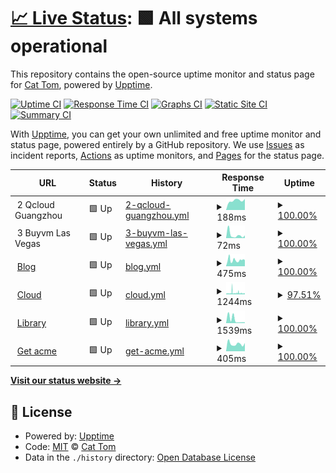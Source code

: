 # [📈 Live Status](https://cattomgithub.github.io/monitor): <!--live status--> **🟩 All systems operational**

This repository contains the open-source uptime monitor and status page for [Cat Tom](https://cattom.site/), powered by [Upptime](https://github.com/upptime/upptime).

[![Uptime CI](https://github.com/cattomgithub/monitor/workflows/Uptime%20CI/badge.svg)](https://github.com/cattomgithub/monitor/actions?query=workflow%3A%22Uptime+CI%22)
[![Response Time CI](https://github.com/cattomgithub/monitor/workflows/Response%20Time%20CI/badge.svg)](https://github.com/cattomgithub/monitor/actions?query=workflow%3A%22Response+Time+CI%22)
[![Graphs CI](https://github.com/cattomgithub/monitor/workflows/Graphs%20CI/badge.svg)](https://github.com/cattomgithub/monitor/actions?query=workflow%3A%22Graphs+CI%22)
[![Static Site CI](https://github.com/cattomgithub/monitor/workflows/Static%20Site%20CI/badge.svg)](https://github.com/cattomgithub/monitor/actions?query=workflow%3A%22Static+Site+CI%22)
[![Summary CI](https://github.com/cattomgithub/monitor/workflows/Summary%20CI/badge.svg)](https://github.com/cattomgithub/monitor/actions?query=workflow%3A%22Summary+CI%22)

With [Upptime](https://upptime.js.org), you can get your own unlimited and free uptime monitor and status page, powered entirely by a GitHub repository. We use [Issues](https://github.com/cattomgithub/monitor/issues) as incident reports, [Actions](https://github.com/cattomgithub/monitor/actions) as uptime monitors, and [Pages](https://cattomgithub.github.io/monitor) for the status page.

<!--start: status pages-->
<!-- This summary is generated by Upptime (https://github.com/upptime/upptime) -->
<!-- Do not edit this manually, your changes will be overwritten -->
<!-- prettier-ignore -->
| URL | Status | History | Response Time | Uptime |
| --- | ------ | ------- | ------------- | ------ |
| <img alt="" src="https://favicons.githubusercontent.com/null" height="13"> 2 Qcloud Guangzhou | 🟩 Up | [2-qcloud-guangzhou.yml](https://github.com/cattomgithub/monitor/commits/HEAD/history/2-qcloud-guangzhou.yml) | <details><summary><img alt="Response time graph" src="./graphs/2-qcloud-guangzhou/response-time-week.png" height="20"> 188ms</summary><br><a href="https://status.cattom.site/history/2-qcloud-guangzhou"><img alt="Response time 188" src="https://img.shields.io/endpoint?url=https%3A%2F%2Fraw.githubusercontent.com%2Fcattomgithub%2Fmonitor%2FHEAD%2Fapi%2F2-qcloud-guangzhou%2Fresponse-time.json"></a><br><a href="https://status.cattom.site/history/2-qcloud-guangzhou"><img alt="24-hour response time 218" src="https://img.shields.io/endpoint?url=https%3A%2F%2Fraw.githubusercontent.com%2Fcattomgithub%2Fmonitor%2FHEAD%2Fapi%2F2-qcloud-guangzhou%2Fresponse-time-day.json"></a><br><a href="https://status.cattom.site/history/2-qcloud-guangzhou"><img alt="7-day response time 188" src="https://img.shields.io/endpoint?url=https%3A%2F%2Fraw.githubusercontent.com%2Fcattomgithub%2Fmonitor%2FHEAD%2Fapi%2F2-qcloud-guangzhou%2Fresponse-time-week.json"></a><br><a href="https://status.cattom.site/history/2-qcloud-guangzhou"><img alt="30-day response time 188" src="https://img.shields.io/endpoint?url=https%3A%2F%2Fraw.githubusercontent.com%2Fcattomgithub%2Fmonitor%2FHEAD%2Fapi%2F2-qcloud-guangzhou%2Fresponse-time-month.json"></a><br><a href="https://status.cattom.site/history/2-qcloud-guangzhou"><img alt="1-year response time 188" src="https://img.shields.io/endpoint?url=https%3A%2F%2Fraw.githubusercontent.com%2Fcattomgithub%2Fmonitor%2FHEAD%2Fapi%2F2-qcloud-guangzhou%2Fresponse-time-year.json"></a></details> | <details><summary><a href="https://status.cattom.site/history/2-qcloud-guangzhou">100.00%</a></summary><a href="https://status.cattom.site/history/2-qcloud-guangzhou"><img alt="All-time uptime 100.00%" src="https://img.shields.io/endpoint?url=https%3A%2F%2Fraw.githubusercontent.com%2Fcattomgithub%2Fmonitor%2FHEAD%2Fapi%2F2-qcloud-guangzhou%2Fuptime.json"></a><br><a href="https://status.cattom.site/history/2-qcloud-guangzhou"><img alt="24-hour uptime 100.00%" src="https://img.shields.io/endpoint?url=https%3A%2F%2Fraw.githubusercontent.com%2Fcattomgithub%2Fmonitor%2FHEAD%2Fapi%2F2-qcloud-guangzhou%2Fuptime-day.json"></a><br><a href="https://status.cattom.site/history/2-qcloud-guangzhou"><img alt="7-day uptime 100.00%" src="https://img.shields.io/endpoint?url=https%3A%2F%2Fraw.githubusercontent.com%2Fcattomgithub%2Fmonitor%2FHEAD%2Fapi%2F2-qcloud-guangzhou%2Fuptime-week.json"></a><br><a href="https://status.cattom.site/history/2-qcloud-guangzhou"><img alt="30-day uptime 100.00%" src="https://img.shields.io/endpoint?url=https%3A%2F%2Fraw.githubusercontent.com%2Fcattomgithub%2Fmonitor%2FHEAD%2Fapi%2F2-qcloud-guangzhou%2Fuptime-month.json"></a><br><a href="https://status.cattom.site/history/2-qcloud-guangzhou"><img alt="1-year uptime 100.00%" src="https://img.shields.io/endpoint?url=https%3A%2F%2Fraw.githubusercontent.com%2Fcattomgithub%2Fmonitor%2FHEAD%2Fapi%2F2-qcloud-guangzhou%2Fuptime-year.json"></a></details>
| <img alt="" src="https://favicons.githubusercontent.com/null" height="13"> 3 Buyvm Las Vegas | 🟩 Up | [3-buyvm-las-vegas.yml](https://github.com/cattomgithub/monitor/commits/HEAD/history/3-buyvm-las-vegas.yml) | <details><summary><img alt="Response time graph" src="./graphs/3-buyvm-las-vegas/response-time-week.png" height="20"> 72ms</summary><br><a href="https://status.cattom.site/history/3-buyvm-las-vegas"><img alt="Response time 72" src="https://img.shields.io/endpoint?url=https%3A%2F%2Fraw.githubusercontent.com%2Fcattomgithub%2Fmonitor%2FHEAD%2Fapi%2F3-buyvm-las-vegas%2Fresponse-time.json"></a><br><a href="https://status.cattom.site/history/3-buyvm-las-vegas"><img alt="24-hour response time 61" src="https://img.shields.io/endpoint?url=https%3A%2F%2Fraw.githubusercontent.com%2Fcattomgithub%2Fmonitor%2FHEAD%2Fapi%2F3-buyvm-las-vegas%2Fresponse-time-day.json"></a><br><a href="https://status.cattom.site/history/3-buyvm-las-vegas"><img alt="7-day response time 72" src="https://img.shields.io/endpoint?url=https%3A%2F%2Fraw.githubusercontent.com%2Fcattomgithub%2Fmonitor%2FHEAD%2Fapi%2F3-buyvm-las-vegas%2Fresponse-time-week.json"></a><br><a href="https://status.cattom.site/history/3-buyvm-las-vegas"><img alt="30-day response time 72" src="https://img.shields.io/endpoint?url=https%3A%2F%2Fraw.githubusercontent.com%2Fcattomgithub%2Fmonitor%2FHEAD%2Fapi%2F3-buyvm-las-vegas%2Fresponse-time-month.json"></a><br><a href="https://status.cattom.site/history/3-buyvm-las-vegas"><img alt="1-year response time 72" src="https://img.shields.io/endpoint?url=https%3A%2F%2Fraw.githubusercontent.com%2Fcattomgithub%2Fmonitor%2FHEAD%2Fapi%2F3-buyvm-las-vegas%2Fresponse-time-year.json"></a></details> | <details><summary><a href="https://status.cattom.site/history/3-buyvm-las-vegas">100.00%</a></summary><a href="https://status.cattom.site/history/3-buyvm-las-vegas"><img alt="All-time uptime 100.00%" src="https://img.shields.io/endpoint?url=https%3A%2F%2Fraw.githubusercontent.com%2Fcattomgithub%2Fmonitor%2FHEAD%2Fapi%2F3-buyvm-las-vegas%2Fuptime.json"></a><br><a href="https://status.cattom.site/history/3-buyvm-las-vegas"><img alt="24-hour uptime 100.00%" src="https://img.shields.io/endpoint?url=https%3A%2F%2Fraw.githubusercontent.com%2Fcattomgithub%2Fmonitor%2FHEAD%2Fapi%2F3-buyvm-las-vegas%2Fuptime-day.json"></a><br><a href="https://status.cattom.site/history/3-buyvm-las-vegas"><img alt="7-day uptime 100.00%" src="https://img.shields.io/endpoint?url=https%3A%2F%2Fraw.githubusercontent.com%2Fcattomgithub%2Fmonitor%2FHEAD%2Fapi%2F3-buyvm-las-vegas%2Fuptime-week.json"></a><br><a href="https://status.cattom.site/history/3-buyvm-las-vegas"><img alt="30-day uptime 100.00%" src="https://img.shields.io/endpoint?url=https%3A%2F%2Fraw.githubusercontent.com%2Fcattomgithub%2Fmonitor%2FHEAD%2Fapi%2F3-buyvm-las-vegas%2Fuptime-month.json"></a><br><a href="https://status.cattom.site/history/3-buyvm-las-vegas"><img alt="1-year uptime 100.00%" src="https://img.shields.io/endpoint?url=https%3A%2F%2Fraw.githubusercontent.com%2Fcattomgithub%2Fmonitor%2FHEAD%2Fapi%2F3-buyvm-las-vegas%2Fuptime-year.json"></a></details>
| <img alt="" src="https://favicons.githubusercontent.com/blog.cattom.site" height="13"> [Blog](https://blog.cattom.site) | 🟩 Up | [blog.yml](https://github.com/cattomgithub/monitor/commits/HEAD/history/blog.yml) | <details><summary><img alt="Response time graph" src="./graphs/blog/response-time-week.png" height="20"> 475ms</summary><br><a href="https://status.cattom.site/history/blog"><img alt="Response time 475" src="https://img.shields.io/endpoint?url=https%3A%2F%2Fraw.githubusercontent.com%2Fcattomgithub%2Fmonitor%2FHEAD%2Fapi%2Fblog%2Fresponse-time.json"></a><br><a href="https://status.cattom.site/history/blog"><img alt="24-hour response time 480" src="https://img.shields.io/endpoint?url=https%3A%2F%2Fraw.githubusercontent.com%2Fcattomgithub%2Fmonitor%2FHEAD%2Fapi%2Fblog%2Fresponse-time-day.json"></a><br><a href="https://status.cattom.site/history/blog"><img alt="7-day response time 475" src="https://img.shields.io/endpoint?url=https%3A%2F%2Fraw.githubusercontent.com%2Fcattomgithub%2Fmonitor%2FHEAD%2Fapi%2Fblog%2Fresponse-time-week.json"></a><br><a href="https://status.cattom.site/history/blog"><img alt="30-day response time 475" src="https://img.shields.io/endpoint?url=https%3A%2F%2Fraw.githubusercontent.com%2Fcattomgithub%2Fmonitor%2FHEAD%2Fapi%2Fblog%2Fresponse-time-month.json"></a><br><a href="https://status.cattom.site/history/blog"><img alt="1-year response time 475" src="https://img.shields.io/endpoint?url=https%3A%2F%2Fraw.githubusercontent.com%2Fcattomgithub%2Fmonitor%2FHEAD%2Fapi%2Fblog%2Fresponse-time-year.json"></a></details> | <details><summary><a href="https://status.cattom.site/history/blog">100.00%</a></summary><a href="https://status.cattom.site/history/blog"><img alt="All-time uptime 100.00%" src="https://img.shields.io/endpoint?url=https%3A%2F%2Fraw.githubusercontent.com%2Fcattomgithub%2Fmonitor%2FHEAD%2Fapi%2Fblog%2Fuptime.json"></a><br><a href="https://status.cattom.site/history/blog"><img alt="24-hour uptime 100.00%" src="https://img.shields.io/endpoint?url=https%3A%2F%2Fraw.githubusercontent.com%2Fcattomgithub%2Fmonitor%2FHEAD%2Fapi%2Fblog%2Fuptime-day.json"></a><br><a href="https://status.cattom.site/history/blog"><img alt="7-day uptime 100.00%" src="https://img.shields.io/endpoint?url=https%3A%2F%2Fraw.githubusercontent.com%2Fcattomgithub%2Fmonitor%2FHEAD%2Fapi%2Fblog%2Fuptime-week.json"></a><br><a href="https://status.cattom.site/history/blog"><img alt="30-day uptime 100.00%" src="https://img.shields.io/endpoint?url=https%3A%2F%2Fraw.githubusercontent.com%2Fcattomgithub%2Fmonitor%2FHEAD%2Fapi%2Fblog%2Fuptime-month.json"></a><br><a href="https://status.cattom.site/history/blog"><img alt="1-year uptime 100.00%" src="https://img.shields.io/endpoint?url=https%3A%2F%2Fraw.githubusercontent.com%2Fcattomgithub%2Fmonitor%2FHEAD%2Fapi%2Fblog%2Fuptime-year.json"></a></details>
| <img alt="" src="https://favicons.githubusercontent.com/cloud.cattom.site" height="13"> [Cloud](https://cloud.cattom.site:81) | 🟩 Up | [cloud.yml](https://github.com/cattomgithub/monitor/commits/HEAD/history/cloud.yml) | <details><summary><img alt="Response time graph" src="./graphs/cloud/response-time-week.png" height="20"> 1244ms</summary><br><a href="https://status.cattom.site/history/cloud"><img alt="Response time 1244" src="https://img.shields.io/endpoint?url=https%3A%2F%2Fraw.githubusercontent.com%2Fcattomgithub%2Fmonitor%2FHEAD%2Fapi%2Fcloud%2Fresponse-time.json"></a><br><a href="https://status.cattom.site/history/cloud"><img alt="24-hour response time 1120" src="https://img.shields.io/endpoint?url=https%3A%2F%2Fraw.githubusercontent.com%2Fcattomgithub%2Fmonitor%2FHEAD%2Fapi%2Fcloud%2Fresponse-time-day.json"></a><br><a href="https://status.cattom.site/history/cloud"><img alt="7-day response time 1244" src="https://img.shields.io/endpoint?url=https%3A%2F%2Fraw.githubusercontent.com%2Fcattomgithub%2Fmonitor%2FHEAD%2Fapi%2Fcloud%2Fresponse-time-week.json"></a><br><a href="https://status.cattom.site/history/cloud"><img alt="30-day response time 1244" src="https://img.shields.io/endpoint?url=https%3A%2F%2Fraw.githubusercontent.com%2Fcattomgithub%2Fmonitor%2FHEAD%2Fapi%2Fcloud%2Fresponse-time-month.json"></a><br><a href="https://status.cattom.site/history/cloud"><img alt="1-year response time 1244" src="https://img.shields.io/endpoint?url=https%3A%2F%2Fraw.githubusercontent.com%2Fcattomgithub%2Fmonitor%2FHEAD%2Fapi%2Fcloud%2Fresponse-time-year.json"></a></details> | <details><summary><a href="https://status.cattom.site/history/cloud">97.51%</a></summary><a href="https://status.cattom.site/history/cloud"><img alt="All-time uptime 97.51%" src="https://img.shields.io/endpoint?url=https%3A%2F%2Fraw.githubusercontent.com%2Fcattomgithub%2Fmonitor%2FHEAD%2Fapi%2Fcloud%2Fuptime.json"></a><br><a href="https://status.cattom.site/history/cloud"><img alt="24-hour uptime 95.75%" src="https://img.shields.io/endpoint?url=https%3A%2F%2Fraw.githubusercontent.com%2Fcattomgithub%2Fmonitor%2FHEAD%2Fapi%2Fcloud%2Fuptime-day.json"></a><br><a href="https://status.cattom.site/history/cloud"><img alt="7-day uptime 97.51%" src="https://img.shields.io/endpoint?url=https%3A%2F%2Fraw.githubusercontent.com%2Fcattomgithub%2Fmonitor%2FHEAD%2Fapi%2Fcloud%2Fuptime-week.json"></a><br><a href="https://status.cattom.site/history/cloud"><img alt="30-day uptime 97.51%" src="https://img.shields.io/endpoint?url=https%3A%2F%2Fraw.githubusercontent.com%2Fcattomgithub%2Fmonitor%2FHEAD%2Fapi%2Fcloud%2Fuptime-month.json"></a><br><a href="https://status.cattom.site/history/cloud"><img alt="1-year uptime 97.51%" src="https://img.shields.io/endpoint?url=https%3A%2F%2Fraw.githubusercontent.com%2Fcattomgithub%2Fmonitor%2FHEAD%2Fapi%2Fcloud%2Fuptime-year.json"></a></details>
| <img alt="" src="https://favicons.githubusercontent.com/library.cattom.site" height="13"> [Library](https://library.cattom.site) | 🟩 Up | [library.yml](https://github.com/cattomgithub/monitor/commits/HEAD/history/library.yml) | <details><summary><img alt="Response time graph" src="./graphs/library/response-time-week.png" height="20"> 1539ms</summary><br><a href="https://status.cattom.site/history/library"><img alt="Response time 1539" src="https://img.shields.io/endpoint?url=https%3A%2F%2Fraw.githubusercontent.com%2Fcattomgithub%2Fmonitor%2FHEAD%2Fapi%2Flibrary%2Fresponse-time.json"></a><br><a href="https://status.cattom.site/history/library"><img alt="24-hour response time 338" src="https://img.shields.io/endpoint?url=https%3A%2F%2Fraw.githubusercontent.com%2Fcattomgithub%2Fmonitor%2FHEAD%2Fapi%2Flibrary%2Fresponse-time-day.json"></a><br><a href="https://status.cattom.site/history/library"><img alt="7-day response time 1539" src="https://img.shields.io/endpoint?url=https%3A%2F%2Fraw.githubusercontent.com%2Fcattomgithub%2Fmonitor%2FHEAD%2Fapi%2Flibrary%2Fresponse-time-week.json"></a><br><a href="https://status.cattom.site/history/library"><img alt="30-day response time 1539" src="https://img.shields.io/endpoint?url=https%3A%2F%2Fraw.githubusercontent.com%2Fcattomgithub%2Fmonitor%2FHEAD%2Fapi%2Flibrary%2Fresponse-time-month.json"></a><br><a href="https://status.cattom.site/history/library"><img alt="1-year response time 1539" src="https://img.shields.io/endpoint?url=https%3A%2F%2Fraw.githubusercontent.com%2Fcattomgithub%2Fmonitor%2FHEAD%2Fapi%2Flibrary%2Fresponse-time-year.json"></a></details> | <details><summary><a href="https://status.cattom.site/history/library">100.00%</a></summary><a href="https://status.cattom.site/history/library"><img alt="All-time uptime 100.00%" src="https://img.shields.io/endpoint?url=https%3A%2F%2Fraw.githubusercontent.com%2Fcattomgithub%2Fmonitor%2FHEAD%2Fapi%2Flibrary%2Fuptime.json"></a><br><a href="https://status.cattom.site/history/library"><img alt="24-hour uptime 100.00%" src="https://img.shields.io/endpoint?url=https%3A%2F%2Fraw.githubusercontent.com%2Fcattomgithub%2Fmonitor%2FHEAD%2Fapi%2Flibrary%2Fuptime-day.json"></a><br><a href="https://status.cattom.site/history/library"><img alt="7-day uptime 100.00%" src="https://img.shields.io/endpoint?url=https%3A%2F%2Fraw.githubusercontent.com%2Fcattomgithub%2Fmonitor%2FHEAD%2Fapi%2Flibrary%2Fuptime-week.json"></a><br><a href="https://status.cattom.site/history/library"><img alt="30-day uptime 100.00%" src="https://img.shields.io/endpoint?url=https%3A%2F%2Fraw.githubusercontent.com%2Fcattomgithub%2Fmonitor%2FHEAD%2Fapi%2Flibrary%2Fuptime-month.json"></a><br><a href="https://status.cattom.site/history/library"><img alt="1-year uptime 100.00%" src="https://img.shields.io/endpoint?url=https%3A%2F%2Fraw.githubusercontent.com%2Fcattomgithub%2Fmonitor%2FHEAD%2Fapi%2Flibrary%2Fuptime-year.json"></a></details>
| <img alt="" src="https://favicons.githubusercontent.com/get.acme.cattom.site" height="13"> [Get acme](https://get.acme.cattom.site) | 🟩 Up | [get-acme.yml](https://github.com/cattomgithub/monitor/commits/HEAD/history/get-acme.yml) | <details><summary><img alt="Response time graph" src="./graphs/get-acme/response-time-week.png" height="20"> 405ms</summary><br><a href="https://status.cattom.site/history/get-acme"><img alt="Response time 405" src="https://img.shields.io/endpoint?url=https%3A%2F%2Fraw.githubusercontent.com%2Fcattomgithub%2Fmonitor%2FHEAD%2Fapi%2Fget-acme%2Fresponse-time.json"></a><br><a href="https://status.cattom.site/history/get-acme"><img alt="24-hour response time 447" src="https://img.shields.io/endpoint?url=https%3A%2F%2Fraw.githubusercontent.com%2Fcattomgithub%2Fmonitor%2FHEAD%2Fapi%2Fget-acme%2Fresponse-time-day.json"></a><br><a href="https://status.cattom.site/history/get-acme"><img alt="7-day response time 405" src="https://img.shields.io/endpoint?url=https%3A%2F%2Fraw.githubusercontent.com%2Fcattomgithub%2Fmonitor%2FHEAD%2Fapi%2Fget-acme%2Fresponse-time-week.json"></a><br><a href="https://status.cattom.site/history/get-acme"><img alt="30-day response time 405" src="https://img.shields.io/endpoint?url=https%3A%2F%2Fraw.githubusercontent.com%2Fcattomgithub%2Fmonitor%2FHEAD%2Fapi%2Fget-acme%2Fresponse-time-month.json"></a><br><a href="https://status.cattom.site/history/get-acme"><img alt="1-year response time 405" src="https://img.shields.io/endpoint?url=https%3A%2F%2Fraw.githubusercontent.com%2Fcattomgithub%2Fmonitor%2FHEAD%2Fapi%2Fget-acme%2Fresponse-time-year.json"></a></details> | <details><summary><a href="https://status.cattom.site/history/get-acme">100.00%</a></summary><a href="https://status.cattom.site/history/get-acme"><img alt="All-time uptime 100.00%" src="https://img.shields.io/endpoint?url=https%3A%2F%2Fraw.githubusercontent.com%2Fcattomgithub%2Fmonitor%2FHEAD%2Fapi%2Fget-acme%2Fuptime.json"></a><br><a href="https://status.cattom.site/history/get-acme"><img alt="24-hour uptime 100.00%" src="https://img.shields.io/endpoint?url=https%3A%2F%2Fraw.githubusercontent.com%2Fcattomgithub%2Fmonitor%2FHEAD%2Fapi%2Fget-acme%2Fuptime-day.json"></a><br><a href="https://status.cattom.site/history/get-acme"><img alt="7-day uptime 100.00%" src="https://img.shields.io/endpoint?url=https%3A%2F%2Fraw.githubusercontent.com%2Fcattomgithub%2Fmonitor%2FHEAD%2Fapi%2Fget-acme%2Fuptime-week.json"></a><br><a href="https://status.cattom.site/history/get-acme"><img alt="30-day uptime 100.00%" src="https://img.shields.io/endpoint?url=https%3A%2F%2Fraw.githubusercontent.com%2Fcattomgithub%2Fmonitor%2FHEAD%2Fapi%2Fget-acme%2Fuptime-month.json"></a><br><a href="https://status.cattom.site/history/get-acme"><img alt="1-year uptime 100.00%" src="https://img.shields.io/endpoint?url=https%3A%2F%2Fraw.githubusercontent.com%2Fcattomgithub%2Fmonitor%2FHEAD%2Fapi%2Fget-acme%2Fuptime-year.json"></a></details>

<!--end: status pages-->

[**Visit our status website →**](https://cattomgithub.github.io/monitor)

## 📄 License

- Powered by: [Upptime](https://github.com/upptime/upptime)
- Code: [MIT](./LICENSE) © [Cat Tom](https://cattom.site/)
- Data in the `./history` directory: [Open Database License](https://opendatacommons.org/licenses/odbl/1-0/)
